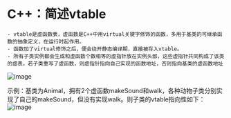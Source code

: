 # C++：简述vtable
    - vtable是虚函数表，虚函数是C++中用virtual关键字修饰的函数，多用于基类的可继承函数的抽象定义，在运行时起作用。  
    - 函数加了virtual修饰之后，便会绕开静态编译期，直接被存入vtable。
    - 所有子类实例都会生成和虚函数个数相等的虚指针放在实例头部，这些虚指针共同构成了该类的虚表。若子类重写了虚函数，则虚指针指向自己实现的函数地址，否则指向基类的虚函数地址
![image](https://user-images.githubusercontent.com/10019865/155893985-fa529454-91f2-4da0-87c7-7449599aed4e.png)
    
  示例：基类为Animal，拥有2个虚函数makeSound和walk，各种动物子类分别实现了自己的makeSound，但没有实现walk。则子类的vtable指向性如下：
  ![image](https://user-images.githubusercontent.com/10019865/155894087-d396cfca-8088-4c8f-ac18-b24a8251f177.png)


